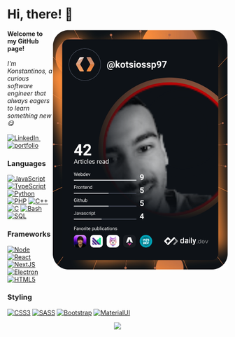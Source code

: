 # Hi, there! 👋
<a href="https://app.daily.dev/kotsiossp97"><img src="https://github.com/kotsiossp97/kotsiossp97/blob/main/devcard.svg" width="400" align="right" alt="Konstantinos Andreou's Dev Card"/></a>

<p align="left">
  <b>Welcome to my GitHub page!</b><br><br>
  <i>I'm Konstantinos, a curious software engineer that always eagers to learn something new 😋</i>
  <br><br>
  <a href="https://www.linkedin.com/in/konstantinos-andreou97/" target="_blank">
      <img src="https://img.shields.io/badge/LinkedIn-black?style=for-the-badge&logo=linkedin" alt="LinkedIn">
  </a>
  &nbsp;
  <a href="https://kotsiossp97.github.io/" target="_blank">
    <img src="https://img.shields.io/badge/Portfolio-black?style=for-the-badge" alt="portfolio">
  </a>
</p>

### Languages
[![JavaScript](https://img.shields.io/badge/javascript-black?style=for-the-badge&logo=javascript)](https://github.com/kotsiossp97)
[![TypeScript](https://img.shields.io/badge/typescript-black?style=for-the-badge&logo=typescript)](https://github.com/kotsiossp97)
[![Python](https://img.shields.io/badge/python-black?style=for-the-badge&logo=python)](https://github.com/kotsiossp97)
[![PHP](https://img.shields.io/badge/php-black?style=for-the-badge&logo=php)](https://github.com/kotsiossp97)
[![C++](https://img.shields.io/badge/c++-black?style=for-the-badge&logo=cplusplus)](https://github.com/kotsiossp97)
[![C](https://img.shields.io/badge/c-black?style=for-the-badge&logo=c)](https://github.com/kotsiossp97)
[![Bash](https://img.shields.io/badge/bash-black?style=for-the-badge&logo=gnu-bash&logoColor=white)](https://github.com/kotsiossp97)
[![SQL](https://img.shields.io/badge/sql-black?style=for-the-badge&logo=mysql)](https://github.com/kotsiossp97)


### Frameworks
[![Node](https://img.shields.io/badge/nodejs-black?style=for-the-badge&logo=node.js)](https://github.com/kotsiossp97)
[![React](https://img.shields.io/badge/react-black?style=for-the-badge&logo=react)](https://github.com/kotsiossp97)
[![NextJS](https://img.shields.io/badge/nextJs-black?style=for-the-badge&logo=next.js)](https://github.com/kotsiossp97)
[![Electron](https://img.shields.io/badge/electron-black?style=for-the-badge&logo=electron)](https://github.com/kotsiossp97)
[![HTML5](https://img.shields.io/badge/html5-black?style=for-the-badge&logo=html5)](https://github.com/kotsiossp97)

### Styling
[![CSS3](https://img.shields.io/badge/css3-black?style=for-the-badge&logo=css3)](https://github.com/kotsiossp97)
[![SASS](https://img.shields.io/badge/Sass-black?style=for-the-badge&logo=sass)](https://github.com/kotsiossp97)
[![Bootstrap](https://img.shields.io/badge/bootstrap-black?style=for-the-badge&logo=bootstrap)](https://github.com/kotsiossp97)
[![MaterialUI](https://img.shields.io/badge/MaterialUI-black?style=for-the-badge&logo=mui)](https://github.com/kotsiossp97)
<p align="center">
  <a href="">
    <img src="https://komarev.com/ghpvc/?username=kotsiossp97&color=red&style=for-the-badge" />
  </a>
</p>
<!--
**kotsiossp97/kotsiossp97** is a ✨ _special_ ✨ repository because its `README.md` (this file) appears on your GitHub profile.

Here are some ideas to get you started:

- 🔭 I’m currently working on ...
- 🌱 I’m currently learning ...
- 👯 I’m looking to collaborate on ...
- 🤔 I’m looking for help with ...
- 💬 Ask me about ...
- 📫 How to reach me: ...
- 😄 Pronouns: ...
- ⚡ Fun fact: ...
-->
